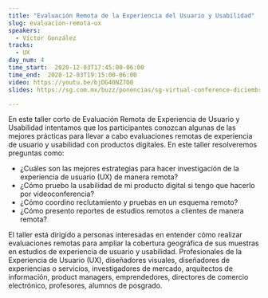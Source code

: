 ```yaml
---
title: "Evaluación Remota de la Experiencia del Usuario y Usabilidad"
slug: evaluacion-remota-ux
speakers:
  - Víctor González
tracks:
  - UX
day_num: 4
time_start:  2020-12-03T17:45:00-06:00
time_end:  2020-12-03T19:15:00-06:00
video: https://youtu.be/bjDG40NZ7O0
slides: https://sg.com.mx/buzz/ponencias/sg-virtual-conference-diciembre-2020/evaluacion-remota-de-la-experiencia-del-usuario

---
```


En este taller corto de Evaluación Remota de Experiencia de Usuario y Usabilidad intentamos que los participantes conozcan algunas de las mejores prácticas para llevar a cabo evaluaciones remotas de experiencia de usuario y usabilidad con productos digitales. En este taller resolveremos preguntas como: 
- ¿Cuáles son las mejores estrategias para hacer investigación de la experiencia de usuario (UX) de manera remota?
- ¿Cómo pruebo la usabilidad de mi producto digital si tengo que hacerlo por videoconferencia?
- ¿Cómo coordino reclutamiento y pruebas en un esquema remoto?
- ¿Cómo presento reportes de estudios remotos a clientes de manera remota?

El taller está dirigido a personas interesadas en entender cómo realizar evaluaciones remotas para ampliar la cobertura geográfica de sus muestras en estudios de experiencia de usuario y usabilidad. Profesionales de la Experiencia de Usuario (UX), diseñadores visuales, diseñadores de experiencias o servicios, investigadores de mercado, arquitectos de información, product managers, emprendedores, directores de comercio electrónico, profesores, alumnos de posgrado.

